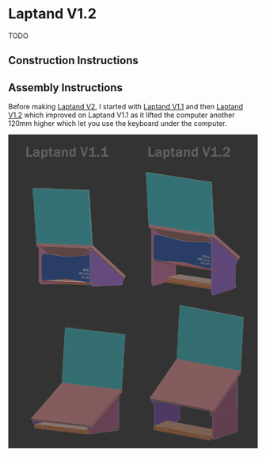 # Laptand V1.2 

TODO

## Construction Instructions

## Assembly Instructions


Before making [Laptand V2](/Laptand_V2/README.md), I started with [Laptand V1.1](/Laptand_V1.1/README.md) and then [Laptand V1.2](/Laptand_V1.2/README.md) which improved on Laptand V1.1 as it lifted the computer another 120mm higher which let you use the keyboard under the computer.
 
<p align="center">
    <img src="Laptand_V1.2/images/V1.png">
</p>



